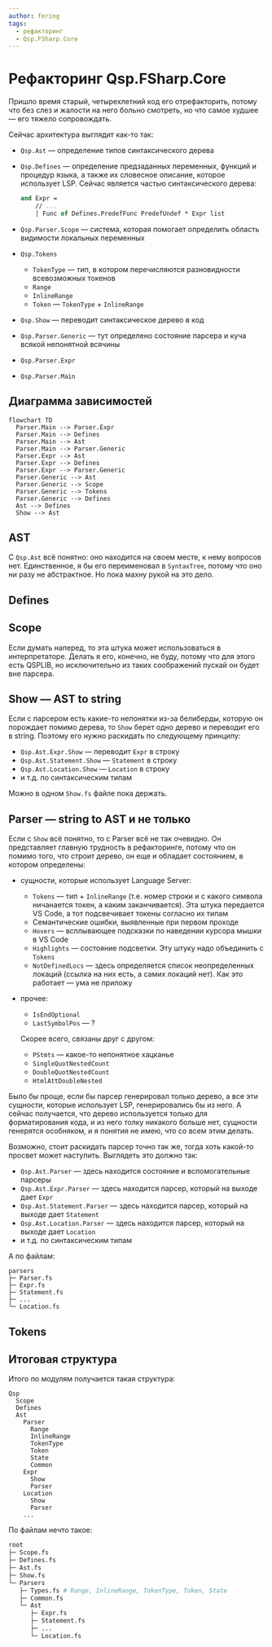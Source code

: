 ```yaml
---
author: fering
tags:
  - рефакторинг
  - Qsp.FSharp.Core
---
```


# Рефакторинг Qsp.FSharp.Core

Пришло время старый, четырехлетний код его отрефакторить, потому что без слез и жалости на него больно смотреть, но что самое худшее — его тяжело сопровождать.

Сейчас архитектура выглядит как-то так:

* `Qsp.Ast` — определение типов синтаксического дерева
* `Qsp.Defines` — определение предзаданных переменных, функций и процедур языка, а также их словесное описание, которое использует LSP. Сейчас является частью синтаксического дерева:

  ```fsharp
  and Expr =
      // ...
      | Func of Defines.PredefFunc PredefUndef * Expr list
  ```

* `Qsp.Parser.Scope` — система, которая помогает определить область видимости локальных переменных
* `Qsp.Tokens`
  * `TokenType` — тип, в котором перечисляются разновидности всевозможных токенов
  * `Range`
  * `InlineRange`
  * `Token` — `TokenType` + `InlineRange`
* `Qsp.Show` — переводит синтаксическое дерево в код
* `Qsp.Parser.Generic` — тут определено состояние парсера и куча всякой непонятной всячины
* `Qsp.Parser.Expr`
* `Qsp.Parser.Main`

## Диаграмма зависимостей

```mermaid
flowchart TD
  Parser.Main --> Parser.Expr
  Parser.Main --> Defines
  Parser.Main --> Ast
  Parser.Main --> Parser.Generic
  Parser.Expr --> Ast
  Parser.Expr --> Defines
  Parser.Expr --> Parser.Generic
  Parser.Generic --> Ast
  Parser.Generic --> Scope
  Parser.Generic --> Tokens
  Parser.Generic --> Defines
  Ast --> Defines
  Show --> Ast
```

## AST

С `Qsp.Ast` всё понятно: оно находится на своем месте, к нему вопросов нет. Единственное, я бы его переименовал в `SyntaxTree`, потому что оно ни разу не абстрактное. Но пока махну рукой на это дело.

## Defines

<!-- todo -->

## Scope

Если думать наперед, то эта штука может использоваться в интерпретаторе. Делать я его, конечно, не буду, потому что для этого есть QSPLIB, но исключительно из таких соображений пускай он будет вне парсера.

## Show — AST to string

Если с парсером есть какие-то непонятки из-за белиберды, которую он порождает помимо дерева, то `Show` берет одно дерево и переводит его в string. Поэтому его нужно раскидать по следующему принципу:

* `Qsp.Ast.Expr.Show` — переводит `Expr` в строку
* `Qsp.Ast.Statement.Show` — `Statement` в строку
* `Qsp.Ast.Location.Show` — `Location` в строку
* и т.д. по синтаксическим типам

Можно в одном `Show.fs` файле пока держать.

## Parser — string to AST и не только

Если с `Show` всё понятно, то с Parser всё не так очевидно. Он представляет главную трудность в рефакторинге, потому что он помимо того, что строит дерево, он еще и обладает состоянием, в котором определены:

* сущности, которые использует Language Server:
  * `Tokens` — тип + `InlineRange` (т.е. номер строки и с какого символа ничанается токен, а каким заканчивается). Эта штука передается VS Code, а тот подсвечивает токены согласно их типам
  * Семантические ошибки, выявленные при первом проходе
  * `Hovers` — всплывающее подсказки по наведении курсора мышки в VS Code
  * `Highlights` — состояние подсветки. Эту штуку надо объединить с `Tokens`
  * `NotDefinedLocs` — здесь определяется список неопределенных локаций (ссылка на них есть, а самих локаций нет). Как это работает — ума не приложу
* прочее:
  * `IsEndOptional`
  * `LastSymbolPos` — ?

  Скорее всего, связаны друг с другом:

  * `PStmts` — какое-то непонятное хацканье
  * `SingleQuotNestedCount`
  * `DoubleQuotNestedCount`
  * `HtmlAttDoubleNested`

Было бы проще, если бы парсер генерировал только дерево, а все эти сущности, которые использует LSP, генерировались бы из него. А сейчас получается, что дерево используется только для форматирования кода, и из него толку никакого больше нет, сущности генерятся особняком, и я понятия не имею, что со всем этим делать.

Возможно, стоит раскидать парсер точно так же, тогда хоть какой-то просвет может наступить. Выглядеть это должно так:

* `Qsp.Ast.Parser` — здесь находится состояние и вспомогательные парсеры
* `Qsp.Ast.Expr.Parser` — здесь находится парсер, который на выходе дает `Expr`
* `Qsp.Ast.Statement.Parser` — здесь находится парсер, который на выходе дает `Statement`
* `Qsp.Ast.Location.Parser` — здесь находится парсер, который на выходе дает `Location`
* и т.д. по синтаксическим типам

А по файлам:

```text
parsers
├─ Parser.fs
├─ Expr.fs
├─ Statement.fs
├─ ...
└─ Location.fs
```

## Tokens

<!-- todo -->

## Итоговая структура

Итого по модулям получается такая структура:

```text
Qsp
  Scope
  Defines
  Ast
    Parser
      Range
      InlineRange
      TokenType
      Token
      State
      Common
    Expr
      Show
      Parser
    Location
      Show
      Parser
    ...
```

По файлам нечто такое:

```bash
root
├─ Scope.fs
├─ Defines.fs
├─ Ast.fs
├─ Show.fs
└─ Parsers
   ├─ Types.fs # Range, InlineRange, TokenType, Token, State
   ├─ Common.fs
   └─ Ast
      ├─ Expr.fs
      ├─ Statement.fs
      ├─ ...
      └─ Location.fs
```
